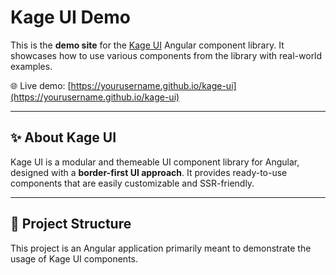 # Kage UI Demo

This is the **demo site** for the [Kage UI](https://github.com/yourusername/kage-ui) Angular component library. It showcases how to use various components from the library with real-world examples.

🌐 Live demo: [https://yourusername.github.io/kage-ui](https://yourusername.github.io/kage-ui)

---

## ✨ About Kage UI

Kage UI is a modular and themeable UI component library for Angular, designed with a **border-first UI approach**. It provides ready-to-use components that are easily customizable and SSR-friendly.

---

## 📁 Project Structure

This project is an Angular application primarily meant to demonstrate the usage of Kage UI components.
